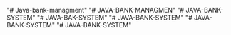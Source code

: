 "# Java-bank-managment" 
"# JAVA-BANK-MANAGMEN" 
"# JAVA-BANK-SYSTEM" 
"# JAVA-BAK-SYSTEM" 
"# JAVA-BANK-SYSTEM" 
"# JAVA-BANK-SYSTEM" 
"# JAVA-BANK-SYSTEM" 
